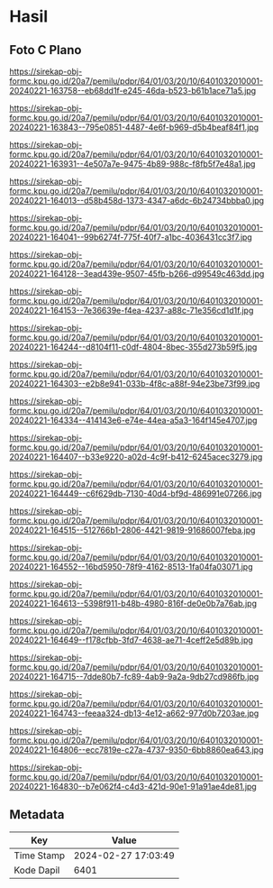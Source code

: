# Hasil

## Foto C Plano

https://sirekap-obj-formc.kpu.go.id/20a7/pemilu/pdpr/64/01/03/20/10/6401032010001-20240221-163758--eb68dd1f-e245-46da-b523-b61b1ace71a5.jpg

https://sirekap-obj-formc.kpu.go.id/20a7/pemilu/pdpr/64/01/03/20/10/6401032010001-20240221-163843--795e0851-4487-4e6f-b969-d5b4beaf84f1.jpg

https://sirekap-obj-formc.kpu.go.id/20a7/pemilu/pdpr/64/01/03/20/10/6401032010001-20240221-163931--4e507a7e-9475-4b89-988c-f8fb5f7e48a1.jpg

https://sirekap-obj-formc.kpu.go.id/20a7/pemilu/pdpr/64/01/03/20/10/6401032010001-20240221-164013--d58b458d-1373-4347-a6dc-6b24734bbba0.jpg

https://sirekap-obj-formc.kpu.go.id/20a7/pemilu/pdpr/64/01/03/20/10/6401032010001-20240221-164041--99b6274f-775f-40f7-a1bc-4036431cc3f7.jpg

https://sirekap-obj-formc.kpu.go.id/20a7/pemilu/pdpr/64/01/03/20/10/6401032010001-20240221-164128--3ead439e-9507-45fb-b266-d99549c463dd.jpg

https://sirekap-obj-formc.kpu.go.id/20a7/pemilu/pdpr/64/01/03/20/10/6401032010001-20240221-164153--7e36639e-f4ea-4237-a88c-71e356cd1d1f.jpg

https://sirekap-obj-formc.kpu.go.id/20a7/pemilu/pdpr/64/01/03/20/10/6401032010001-20240221-164244--d8104f11-c0df-4804-8bec-355d273b59f5.jpg

https://sirekap-obj-formc.kpu.go.id/20a7/pemilu/pdpr/64/01/03/20/10/6401032010001-20240221-164303--e2b8e941-033b-4f8c-a88f-94e23be73f99.jpg

https://sirekap-obj-formc.kpu.go.id/20a7/pemilu/pdpr/64/01/03/20/10/6401032010001-20240221-164334--414143e6-e74e-44ea-a5a3-164f145e4707.jpg

https://sirekap-obj-formc.kpu.go.id/20a7/pemilu/pdpr/64/01/03/20/10/6401032010001-20240221-164407--b33e9220-a02d-4c9f-b412-6245acec3279.jpg

https://sirekap-obj-formc.kpu.go.id/20a7/pemilu/pdpr/64/01/03/20/10/6401032010001-20240221-164449--c6f629db-7130-40d4-bf9d-486991e07266.jpg

https://sirekap-obj-formc.kpu.go.id/20a7/pemilu/pdpr/64/01/03/20/10/6401032010001-20240221-164515--512766b1-2806-4421-9819-91686007feba.jpg

https://sirekap-obj-formc.kpu.go.id/20a7/pemilu/pdpr/64/01/03/20/10/6401032010001-20240221-164552--16bd5950-78f9-4162-8513-1fa04fa03071.jpg

https://sirekap-obj-formc.kpu.go.id/20a7/pemilu/pdpr/64/01/03/20/10/6401032010001-20240221-164613--5398f911-b48b-4980-816f-de0e0b7a76ab.jpg

https://sirekap-obj-formc.kpu.go.id/20a7/pemilu/pdpr/64/01/03/20/10/6401032010001-20240221-164649--f178cfbb-3fd7-4638-ae71-4ceff2e5d89b.jpg

https://sirekap-obj-formc.kpu.go.id/20a7/pemilu/pdpr/64/01/03/20/10/6401032010001-20240221-164715--7dde80b7-fc89-4ab9-9a2a-9db27cd986fb.jpg

https://sirekap-obj-formc.kpu.go.id/20a7/pemilu/pdpr/64/01/03/20/10/6401032010001-20240221-164743--feeaa324-db13-4e12-a662-977d0b7203ae.jpg

https://sirekap-obj-formc.kpu.go.id/20a7/pemilu/pdpr/64/01/03/20/10/6401032010001-20240221-164806--ecc7819e-c27a-4737-9350-6bb8860ea643.jpg

https://sirekap-obj-formc.kpu.go.id/20a7/pemilu/pdpr/64/01/03/20/10/6401032010001-20240221-164830--b7e062f4-c4d3-421d-90e1-91a91ae4de81.jpg


## Metadata

| Key        | Value               |
| ---------- | ------------------- |
| Time Stamp | 2024-02-27 17:03:49 |
| Kode Dapil | 6401                |



